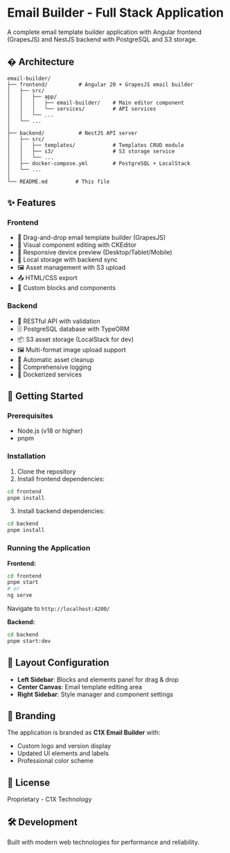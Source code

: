 # Email Builder - Full Stack Application

A complete email template builder application with Angular frontend (GrapesJS) and NestJS backend with PostgreSQL and S3 storage.

## �️ Architecture

```
email-builder/
├── frontend/          # Angular 20 + GrapesJS email builder
│   ├── src/
│   │   ├── app/
│   │   │   ├── email-builder/    # Main editor component
│   │   │   └── services/         # API services
│   │   └── ...
│   └── ...
│
├── backend/           # NestJS API server
│   ├── src/
│   │   ├── templates/            # Templates CRUD module
│   │   ├── s3/                   # S3 storage service
│   │   └── ...
│   ├── docker-compose.yml        # PostgreSQL + LocalStack
│   └── ...
│
└── README.md         # This file
```

## ✨ Features

### Frontend
- 📧 Drag-and-drop email template builder (GrapesJS)
- 🎨 Visual component editing with CKEditor
- 📱 Responsive device preview (Desktop/Tablet/Mobile)
- 💾 Local storage with backend sync
- 🖼️ Asset management with S3 upload
- 📤 HTML/CSS export
- 🎯 Custom blocks and components

### Backend
- 🔐 RESTful API with validation
- 🗄️ PostgreSQL database with TypeORM
- 📦 S3 asset storage (LocalStack for dev)
- 🖼️ Multi-format image upload support
- 🔄 Automatic asset cleanup
- 📝 Comprehensive logging
- 🐳 Dockerized services

## 🚀 Getting Started

### Prerequisites
- Node.js (v18 or higher)
- pnpm

### Installation

1. Clone the repository
2. Install frontend dependencies:
```bash
cd frontend
pnpm install
```

3. Install backend dependencies:
```bash
cd backend
pnpm install
```

### Running the Application

**Frontend:**
```bash
cd frontend
pnpm start
# or
ng serve
```
Navigate to `http://localhost:4200/`

**Backend:**
```bash
cd backend
pnpm start:dev
```



## 📐 Layout Configuration

- **Left Sidebar**: Blocks and elements panel for drag & drop
- **Center Canvas**: Email template editing area
- **Right Sidebar**: Style manager and component settings

## 🎨 Branding

The application is branded as **C1X Email Builder** with:
- Custom logo and version display
- Updated UI elements and labels
- Professional color scheme

## 📝 License

Proprietary - C1X Technology

## 🛠️ Development

Built with modern web technologies for performance and reliability.
